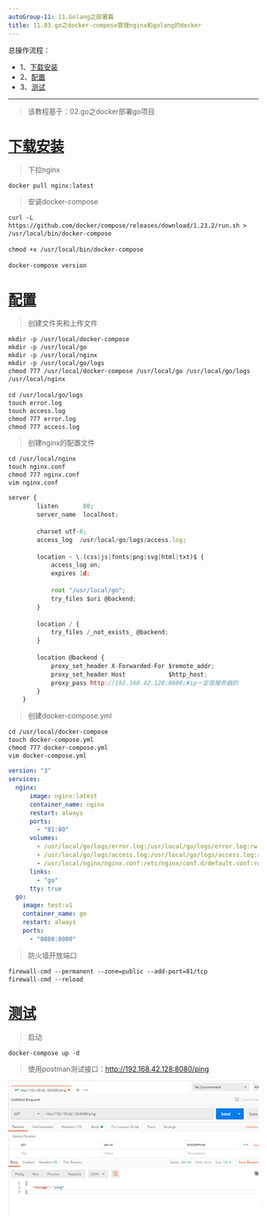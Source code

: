 ```yaml
---
autoGroup-11: 11.Golang之部署篇
title: 11.03.go之docker-compose管理nginx和golang的docker
---
```


总操作流程：
- 1、[下载安装](#go-01)
- 2、[配置](#go-02)
- 3、[测试](#go-03)

***

> 该教程基于：02.go之docker部署go项目

# <a name="go-01" href="#" >下载安装</a>

> 下拉nginx

```shell
docker pull nginx:latest
```

> 安装docker-compose 

```
curl -L https://github.com/docker/compose/releases/download/1.23.2/run.sh > /usr/local/bin/docker-compose

chmod +x /usr/local/bin/docker-compose

docker-compose version 
```

# <a name="go-02" href="#" >配置</a>

> 创建文件夹和上传文件

```shell
mkdir -p /usr/local/docker-compose
mkdir -p /usr/local/go
mkdir -p /usr/local/nginx
mkdir -p /usr/local/go/logs
chmod 777 /usr/local/docker-compose /usr/local/go /usr/local/go/logs /usr/local/nginx

cd /usr/local/go/logs
touch error.log
touch access.log
chmod 777 error.log
chmod 777 access.log
```

> 创建nginx的配置文件

```shell
cd /usr/local/nginx
touch nginx.conf
chmod 777 nginx.conf
vim nginx.conf
```

```js
server {
        listen       80;
        server_name  localhost;

        charset utf-8;
        access_log  /usr/local/go/logs/access.log;

        location ~ \.(css|js|fonts|png|svg|html|txt)$ {
            access_log on;
            expires 1d;
            
            root "/usr/local/go";
            try_files $uri @backend;
        }

        location / {
            try_files /_not_exists_ @backend;
        }

        location @backend {
            proxy_set_header X-Forwarded-For $remote_addr;
            proxy_set_header Host            $http_host;
            proxy_pass http://192.168.42.128:8080;#ip一定是服务器的
        }
    }
```

> 创建docker-compose.yml

```shell
cd /usr/local/docker-compose
touch docker-compose.yml
chmod 777 docker-compose.yml
vim docker-compose.yml
```

```yml
version: "3"
services:
  nginx:
      image: nginx:latest
      container_name: nginx
      restart: always
      ports: 
        - "81:80"
      volumes:                                                            
        - /usr/local/go/logs/error.log:/usr/local/go/logs/error.log:rw
        - /usr/local/go/logs/access.log:/usr/local/go/logs/access.log:rw
        - /usr/local/nginx/nginx.conf:/etc/nginx/conf.d/default.conf:rw
      links:
        - "go"
      tty: true
  go:
    image: test:v1
    container_name: go
    restart: always
    ports: 
      - "8080:8080"
```
> 防火墙开放端口

```
firewall-cmd --permanent --zone=public --add-port=81/tcp
firewall-cmd --reload
```

# <a name="go-03" href="#" >测试</a>

> 启动

```shell
docker-compose up -d
```

> 使用postman测试接口：http://192.168.42.128:8080/ping

![](./image/11.01-1.png)